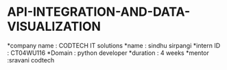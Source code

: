 # API-INTEGRATION-AND-DATA-VISUALIZATION
*company name : CODTECH IT solutions
*name : sindhu sirpangi
*intern ID : CT04WU116
*Domain : python developer
*duration : 4 weeks
*mentor :sravani codtech
